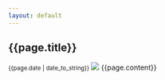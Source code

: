 ```yaml
---
layout: default
---
```


<div class="gs-wrapper-article">
    <div class="gs-wrapper-blog-inner">
        <div class="gs-container-centered">
        <h2>{{page.title}}</h2>
        <small class="article-date">{{page.date | date_to_string}}</small>
        <img src="{{page.['Main Image']}}">
        {{page.content}}
    </div>
    </div>
</div>